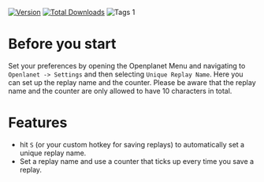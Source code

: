 [![Version](https://img.shields.io/badge/dynamic/json?color=pink&label=Version&query=version&url=https%3A%2F%2Fopenplanet.dev%2Fapi%2Fplugin%2F130)](https://openplanet.dev/plugin/uniquereplayname)
[![Total Downloads](https://img.shields.io/badge/dynamic/json?color=green&label=Downloads&query=downloads&url=https%3A%2F%2Fopenplanet.dev%2Fapi%2Fplugin%2F130)](https://openplanet.dev/plugin/uniquereplayname)
![Tags 1](https://img.shields.io/badge/dynamic/json?color=blue&label=Game&query=tags%5B0%5D.name&url=https%3A%2F%2Fopenplanet.dev%2Fapi%2Fplugin%2F130)

# Before you start
Set your preferences by opening the Openplanet Menu and navigating to `Openlanet -> Settings` and then selecting `Unique Replay Name`.
Here you can set up the replay name and the counter. Please be aware that the replay name and the counter are only allowed to have 10 characters in total.

# Features
- hit `S` (or your custom hotkey for saving replays) to automatically set a unique replay name.
- Set a replay name and use a counter that ticks up every time you save a replay.
